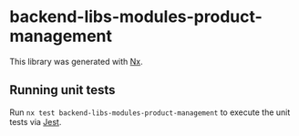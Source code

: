 # backend-libs-modules-product-management

This library was generated with [Nx](https://nx.dev).

## Running unit tests

Run `nx test backend-libs-modules-product-management` to execute the unit tests via [Jest](https://jestjs.io).
